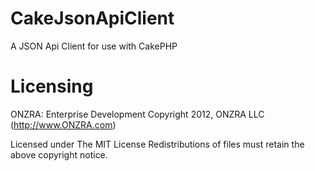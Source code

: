 CakeJsonApiClient
===============

A JSON Api Client for use with CakePHP

Licensing
===============

ONZRA: Enterprise Development
Copyright 2012, ONZRA LLC (http://www.ONZRA.com)

Licensed under The MIT License
Redistributions of files must retain the above copyright notice.